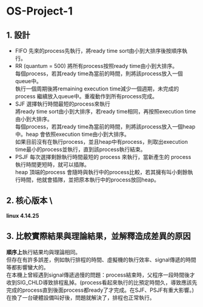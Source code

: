 # OS-Project-1
## 1. 設計
* FIFO
先來的process先執行，將ready time sort由小到大排序後按順序執行。
* RR (quantum = 500)
將所有process按照ready time由小到大排序。 \
每個process，若其ready time為當前的時間，則將該process放入一個queue中。 \
執行一個周期後將remaining execution time減少一個週期，未完成的process 繼續放入queue中。重複動作到所有process完成。
* SJF
選擇執行時間最短的process來執行 \
將ready time sort由小到大排序，若ready time相同，再按照execution time由小到大排序。 \
每個process，若其ready time為當前的時間，則將該process放入一個heap中。heap 會依照execution time由小到大排序。 \
如果目前沒有在執行process，並且heap中有process，則取出execution time最小的process並執行，直到該process執行結束。
* PSJF
每次選擇剩餘執行時間最短的 process 來執行，當新產生的 process 執行時間更短時，就可以插隊。 \
heap 頂端的process 會隨時與執行中的process比較，若其擁有叫小剩餘執行時間，他就會插隊，並把原本執行中的process放回heap。

## 2. 核心版本 \
**linux 4.14.25**

## 3. 比較實際結果與理論結果，並解釋造成差異的原因
**順序上**執行結果均與理論相同。 \
但存在有許多誤差，例如執行排程的時間、虛擬機的執行效率、signal傳遞的時間等都影響蠻大的。 \
在本機上曾經遇到signal傳遞過慢的問題：process結束時，父程序一段時間後才收到SIG_CHLD導致排程亂掉。(process看起來執行的比預定時間久，導致應該先完成的process直到後面process都ready了才完成。在SJF、PSJF有重大影響。) \
在換了一台硬體設備叫好後，問題就解決了，排程也正常執行。
